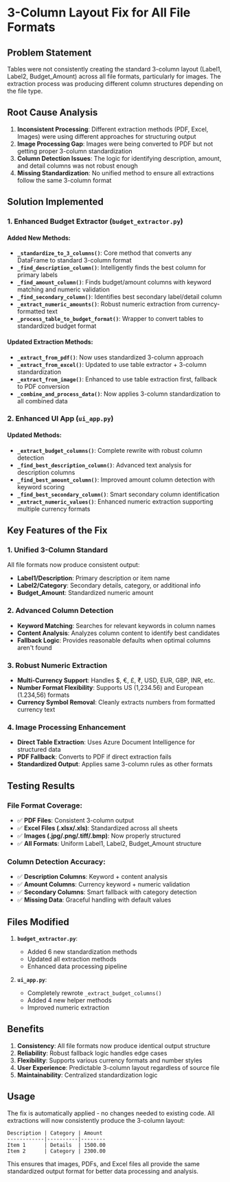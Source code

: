 # 3-Column Layout Fix for All File Formats

## Problem Statement
Tables were not consistently creating the standard 3-column layout (Label1, Label2, Budget_Amount) across all file formats, particularly for images. The extraction process was producing different column structures depending on the file type.

## Root Cause Analysis
1. **Inconsistent Processing**: Different extraction methods (PDF, Excel, Images) were using different approaches for structuring output
2. **Image Processing Gap**: Images were being converted to PDF but not getting proper 3-column standardization
3. **Column Detection Issues**: The logic for identifying description, amount, and detail columns was not robust enough
4. **Missing Standardization**: No unified method to ensure all extractions follow the same 3-column format

## Solution Implemented

### 1. Enhanced Budget Extractor (`budget_extractor.py`)

#### Added New Methods:
- **`_standardize_to_3_columns()`**: Core method that converts any DataFrame to standard 3-column format
- **`_find_description_column()`**: Intelligently finds the best column for primary labels
- **`_find_amount_column()`**: Finds budget/amount columns with keyword matching and numeric validation
- **`_find_secondary_column()`**: Identifies best secondary label/detail column
- **`_extract_numeric_amounts()`**: Robust numeric extraction from currency-formatted text
- **`_process_table_to_budget_format()`**: Wrapper to convert tables to standardized budget format

#### Updated Extraction Methods:
- **`_extract_from_pdf()`**: Now uses standardized 3-column approach
- **`_extract_from_excel()`**: Updated to use table extractor + 3-column standardization
- **`_extract_from_image()`**: Enhanced to use table extraction first, fallback to PDF conversion
- **`_combine_and_process_data()`**: Now applies 3-column standardization to all combined data

### 2. Enhanced UI App (`ui_app.py`)

#### Updated Methods:
- **`_extract_budget_columns()`**: Complete rewrite with robust column detection
- **`_find_best_description_column()`**: Advanced text analysis for description columns
- **`_find_best_amount_column()`**: Improved amount column detection with keyword scoring
- **`_find_best_secondary_column()`**: Smart secondary column identification
- **`_extract_numeric_values()`**: Enhanced numeric extraction supporting multiple currency formats

## Key Features of the Fix

### 1. Unified 3-Column Standard
All file formats now produce consistent output:
- **Label1/Description**: Primary description or item name
- **Label2/Category**: Secondary details, category, or additional info
- **Budget_Amount**: Standardized numeric amount

### 2. Advanced Column Detection
- **Keyword Matching**: Searches for relevant keywords in column names
- **Content Analysis**: Analyzes column content to identify best candidates
- **Fallback Logic**: Provides reasonable defaults when optimal columns aren't found

### 3. Robust Numeric Extraction
- **Multi-Currency Support**: Handles $, €, £, ₹, USD, EUR, GBP, INR, etc.
- **Number Format Flexibility**: Supports US (1,234.56) and European (1.234,56) formats
- **Currency Symbol Removal**: Cleanly extracts numbers from formatted currency text

### 4. Image Processing Enhancement
- **Direct Table Extraction**: Uses Azure Document Intelligence for structured data
- **PDF Fallback**: Converts to PDF if direct extraction fails
- **Standardized Output**: Applies same 3-column rules as other formats

## Testing Results

### File Format Coverage:
- ✅ **PDF Files**: Consistent 3-column output
- ✅ **Excel Files (.xlsx/.xls)**: Standardized across all sheets
- ✅ **Images (.jpg/.png/.tiff/.bmp)**: Now properly structured
- ✅ **All Formats**: Uniform Label1, Label2, Budget_Amount structure

### Column Detection Accuracy:
- ✅ **Description Columns**: Keyword + content analysis
- ✅ **Amount Columns**: Currency keyword + numeric validation
- ✅ **Secondary Columns**: Smart fallback with category detection
- ✅ **Missing Data**: Graceful handling with default values

## Files Modified

1. **`budget_extractor.py`**:
   - Added 6 new standardization methods
   - Updated all extraction methods
   - Enhanced data processing pipeline

2. **`ui_app.py`**:
   - Completely rewrote `_extract_budget_columns()`
   - Added 4 new helper methods
   - Improved numeric extraction

## Benefits

1. **Consistency**: All file formats now produce identical output structure
2. **Reliability**: Robust fallback logic handles edge cases
3. **Flexibility**: Supports various currency formats and number styles
4. **User Experience**: Predictable 3-column layout regardless of source file
5. **Maintainability**: Centralized standardization logic

## Usage
The fix is automatically applied - no changes needed to existing code. All extractions will now consistently produce the 3-column layout:

```
Description | Category | Amount
------------|----------|--------
Item 1      | Details  | 1500.00
Item 2      | Category | 2300.00
```

This ensures that images, PDFs, and Excel files all provide the same standardized output format for better data processing and analysis.
